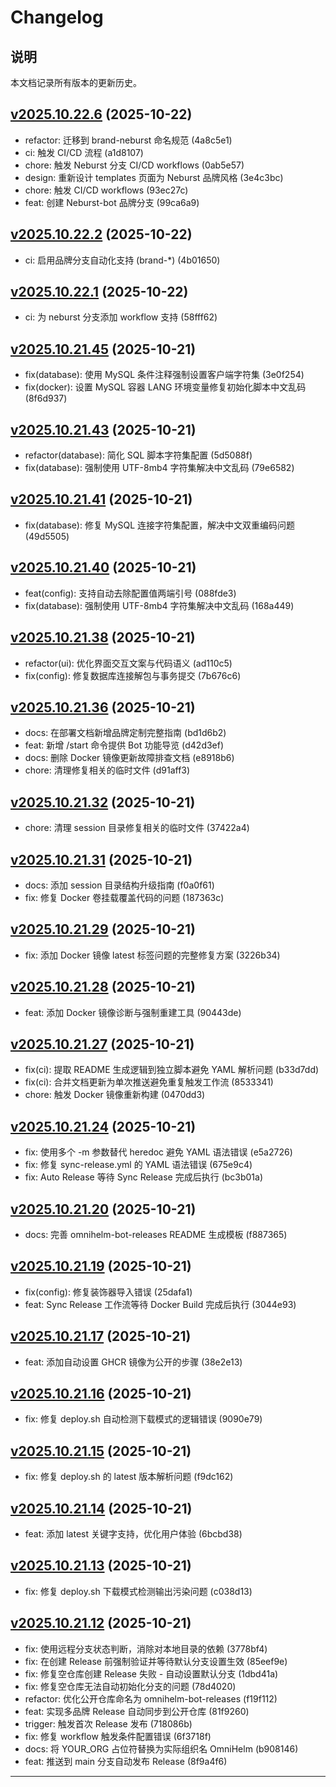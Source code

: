 # Changelog

## 说明

本文档记录所有版本的更新历史。

## [v2025.10.22.6](https://github.com/OmniHelm/omnihelm-bot-releases/releases/tag/v2025.10.22.6) (2025-10-22)

- refactor: 迁移到 brand-neburst 命名规范 (4a8c5e1)
- ci: 触发 CI/CD 流程 (a1d8107)
- chore: 触发 Neburst 分支 CI/CD workflows (0ab5e57)
- design: 重新设计 templates 页面为 Neburst 品牌风格 (3e4c3bc)
- chore: 触发 CI/CD workflows (93ec27c)
- feat: 创建 Neburst-bot 品牌分支 (99ca6a9)


## [v2025.10.22.2](https://github.com/OmniHelm/omnihelm-bot-releases/releases/tag/v2025.10.22.2) (2025-10-22)

- ci: 启用品牌分支自动化支持 (brand-*) (4b01650)


## [v2025.10.22.1](https://github.com/OmniHelm/omnihelm-bot-releases/releases/tag/v2025.10.22.1) (2025-10-22)

- ci: 为 neburst 分支添加 workflow 支持 (58fff62)


## [v2025.10.21.45](https://github.com/OmniHelm/omnihelm-bot-releases/releases/tag/v2025.10.21.45) (2025-10-21)

- fix(database): 使用 MySQL 条件注释强制设置客户端字符集 (3e0f254)
- fix(docker): 设置 MySQL 容器 LANG 环境变量修复初始化脚本中文乱码 (8f6d937)


## [v2025.10.21.43](https://github.com/OmniHelm/omnihelm-bot-releases/releases/tag/v2025.10.21.43) (2025-10-21)

- refactor(database): 简化 SQL 脚本字符集配置 (5d5088f)
- fix(database): 强制使用 UTF-8mb4 字符集解决中文乱码 (79e6582)


## [v2025.10.21.41](https://github.com/OmniHelm/omnihelm-bot-releases/releases/tag/v2025.10.21.41) (2025-10-21)

- fix(database): 修复 MySQL 连接字符集配置，解决中文双重编码问题 (49d5505)


## [v2025.10.21.40](https://github.com/OmniHelm/omnihelm-bot-releases/releases/tag/v2025.10.21.40) (2025-10-21)

- feat(config): 支持自动去除配置值两端引号 (088fde3)
- fix(database): 强制使用 UTF-8mb4 字符集解决中文乱码 (168a449)


## [v2025.10.21.38](https://github.com/OmniHelm/omnihelm-bot-releases/releases/tag/v2025.10.21.38) (2025-10-21)

- refactor(ui): 优化界面交互文案与代码语义 (ad110c5)
- fix(config): 修复数据库连接解包与事务提交 (7b676c6)


## [v2025.10.21.36](https://github.com/OmniHelm/omnihelm-bot-releases/releases/tag/v2025.10.21.36) (2025-10-21)

- docs: 在部署文档新增品牌定制完整指南 (bd1d6b2)
- feat: 新增 /start 命令提供 Bot 功能导览 (d42d3ef)
- docs: 删除 Docker 镜像更新故障排查文档 (e8918b6)
- chore: 清理修复相关的临时文件 (d91aff3)


## [v2025.10.21.32](https://github.com/OmniHelm/omnihelm-bot-releases/releases/tag/v2025.10.21.32) (2025-10-21)

- chore: 清理 session 目录修复相关的临时文件 (37422a4)


## [v2025.10.21.31](https://github.com/OmniHelm/omnihelm-bot-releases/releases/tag/v2025.10.21.31) (2025-10-21)

- docs: 添加 session 目录结构升级指南 (f0a0f61)
- fix: 修复 Docker 卷挂载覆盖代码的问题 (187363c)


## [v2025.10.21.29](https://github.com/OmniHelm/omnihelm-bot-releases/releases/tag/v2025.10.21.29) (2025-10-21)

- fix: 添加 Docker 镜像 latest 标签问题的完整修复方案 (3226b34)


## [v2025.10.21.28](https://github.com/OmniHelm/omnihelm-bot-releases/releases/tag/v2025.10.21.28) (2025-10-21)

- feat: 添加 Docker 镜像诊断与强制重建工具 (90443de)


## [v2025.10.21.27](https://github.com/OmniHelm/omnihelm-bot-releases/releases/tag/v2025.10.21.27) (2025-10-21)

- fix(ci): 提取 README 生成逻辑到独立脚本避免 YAML 解析问题 (b33d7dd)
- fix(ci): 合并文档更新为单次推送避免重复触发工作流 (8533341)
- chore: 触发 Docker 镜像重新构建 (0470dd3)


## [v2025.10.21.24](https://github.com/OmniHelm/omnihelm-bot-releases/releases/tag/v2025.10.21.24) (2025-10-21)

- fix: 使用多个 -m 参数替代 heredoc 避免 YAML 语法错误 (e5a2726)
- fix: 修复 sync-release.yml 的 YAML 语法错误 (675e9c4)
- fix: Auto Release 等待 Sync Release 完成后执行 (bc3b01a)


## [v2025.10.21.20](https://github.com/OmniHelm/omnihelm-bot-releases/releases/tag/v2025.10.21.20) (2025-10-21)

- docs: 完善 omnihelm-bot-releases README 生成模板 (f887365)


## [v2025.10.21.19](https://github.com/OmniHelm/omnihelm-bot-releases/releases/tag/v2025.10.21.19) (2025-10-21)

- fix(config): 修复装饰器导入错误 (25dafa1)
- feat: Sync Release 工作流等待 Docker Build 完成后执行 (3044e93)


## [v2025.10.21.17](https://github.com/OmniHelm/omnihelm-bot-releases/releases/tag/v2025.10.21.17) (2025-10-21)

- feat: 添加自动设置 GHCR 镜像为公开的步骤 (38e2e13)


## [v2025.10.21.16](https://github.com/OmniHelm/omnihelm-bot-releases/releases/tag/v2025.10.21.16) (2025-10-21)

- fix: 修复 deploy.sh 自动检测下载模式的逻辑错误 (9090e79)


## [v2025.10.21.15](https://github.com/OmniHelm/omnihelm-bot-releases/releases/tag/v2025.10.21.15) (2025-10-21)

- fix: 修复 deploy.sh 的 latest 版本解析问题 (f9dc162)


## [v2025.10.21.14](https://github.com/OmniHelm/omnihelm-bot-releases/releases/tag/v2025.10.21.14) (2025-10-21)

- feat: 添加 latest 关键字支持，优化用户体验 (6bcbd38)


## [v2025.10.21.13](https://github.com/OmniHelm/omnihelm-bot-releases/releases/tag/v2025.10.21.13) (2025-10-21)

- fix: 修复 deploy.sh 下载模式检测输出污染问题 (c038d13)


## [v2025.10.21.12](https://github.com/OmniHelm/omnihelm-bot-releases/releases/tag/v2025.10.21.12) (2025-10-21)

- fix: 使用远程分支状态判断，消除对本地目录的依赖 (3778bf4)
- fix: 在创建 Release 前强制验证并等待默认分支设置生效 (85eef9e)
- fix: 修复空仓库创建 Release 失败 - 自动设置默认分支 (1dbd41a)
- fix: 修复空仓库无法自动初始化分支的问题 (78d4020)
- refactor: 优化公开仓库命名为 omnihelm-bot-releases (f19f112)
- feat: 实现多品牌 Release 自动同步到公开仓库 (81f9260)
- trigger: 触发首次 Release 发布 (718086b)
- fix: 修复 workflow 触发条件配置错误 (6f3718f)
- docs: 将 YOUR_ORG 占位符替换为实际组织名 OmniHelm (b908146)
- feat: 推送到 main 分支自动发布 Release (8f9a4f6)


---

